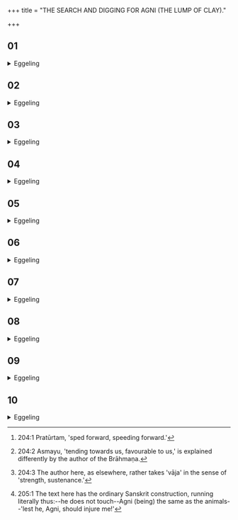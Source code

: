 +++
title = "THE SEARCH AND DIGGING FOR AGNI (THE LUMP OF CLAY)."

+++


##  01
<details><summary>Eggeling</summary>

1. The spade is still in his hand, when he addresses the beasts. For when the gods at that time were about to search (for Agni) in these (animals) they placed their vigour in front; and in like manner does

this one, now that he is about to search in these (animals), place his vigour in front.
</details>

##  02
<details><summary>Eggeling</summary>

2. He addresses the horse, with (Vāj. S. XI, 12), 'Most speedily [^egg_416], O courser, run hither,'--what is swift, that is speedy, and what is swifter than swift, that is most speedy;--'along the widest range,'--the widest range doubtless is this (earth): thus, 'along this wide range;'--'in the sky is thy highest home, in the air thy navel, upon earth thy womb:' he thus makes it to be those deities, Agni, Vāyu, and Āditya (the sun), and thus lays vigour into the horse.

[^egg_416]: 204:1 Pratūrtam, 'sped forward, speeding forward.'
</details>

##  03
<details><summary>Eggeling</summary>

3. Then the ass, with (Vāj. S. XI, 13), 'Yoke ye two the ass,' he says this to the Adhvaryu and the Sacrificer;--'upon this course, ye showerers of wealth!'--that is, 'upon this performance, ye showerers of wealth;'--'him, bearing Agni, and helpful [^egg_417] unto us;'--that is, 'him, bearing Agni, and urged forward by us:' he thereby lays vigour into the ass.

[^egg_417]: 204:2 Asmayu, 'tending towards us, favourable to us,' is explained differently by the author of the Brāhmaṇa.
</details>

##  04
<details><summary>Eggeling</summary>

4. Then the he-goat, with (Vāj. S. XI, 14), 'At every yoking, at every race, we call him, the most powerful,'--race [^egg_418] means food: thus, 'in every performance, in respect of every food we call him, the most powerful;'--'Indra to our help, we his friends!'--that is, 'him, the strong (indriyavat), to our help:' he thereby lays vigour into the he-goat.

[^egg_418]: 204:3 The author here, as elsewhere, rather takes 'vāja' in the sense of 'strength, sustenance.'
</details>

##  05
<details><summary>Eggeling</summary>

5. With three (formulas) he addresses (the victims),--threefold is Agni: as great as Agni is, as

great as is his measure, by so much he thus lays vigour into them.
</details>

##  06
<details><summary>Eggeling</summary>

6. He then makes them walk forward to the east: he thus searches for him (Agni) by means of these animals. He does not touch (them) lest he, Agni, should injure him; for Agni is the same as the animals [^egg_419].

[^egg_419]: 205:1 The text here has the ordinary Sanskrit construction, running literally thus:--he does not touch--Agni (being) the same as the animals--'lest he, Agni, should injure me!'
</details>

##  07
<details><summary>Eggeling</summary>

7. He makes the horse walk on, with (Vāj. S. XI, 15), 'Forth-speeding, come treading down the curses!'--curse means evil: thus, 'running come, treading down the evil!'--'come, delighting, into Rudra's chieftainship!'--beasts belong to Rudra: thus, 'come thou, delighting, into the chieftainship of him who is thy deity!' he thus searches for him by means of the horse.
</details>

##  08
<details><summary>Eggeling</summary>

8. Then the ass with, Traverse the wide air, thou possessed of prosperous pastures and affording safety!'--as the text, so its meaning;--'with Pūshan as thy mate;'--Pūshan, doubtless, is this earth; thus, 'together with her as thy mate:' he thus searches for him by means of the ass.
</details>

##  09
<details><summary>Eggeling</summary>

9. Then the he-goat, with (Vāj. S. XI, 16), 'From the Earth's seat, Aṅgiras-like, bring thou Agni Purīshya!'--that is, 'from the Earth's lap bring thou Agni, favourable to cattle, as Agni (did)!' he thus searches for him (Agni) by means of the he-goat.
</details>

##  10
<details><summary>Eggeling</summary>

10. With three (animals) he searches,--threefold is Agni: as great as Agni is, as great as is his measure, with so much he thus searches for him.

 By three (formulas) he first addresses (the beasts); that makes six,--six seasons are a year, and the year is Agni: as great as Agni is, as great as is his measure, so great does this become.
</details>